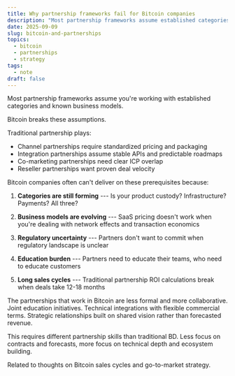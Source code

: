 ```yaml
---
title: Why partnership frameworks fail for Bitcoin companies
description: "Most partnership frameworks assume established categories and known business models. Bitcoin breaks these assumptions."
date: 2025-09-09
slug: bitcoin-and-partnerships
topics:
  - bitcoin
  - partnerships
  - strategy
tags:
  - note
draft: false
---
```

Most partnership frameworks assume you're working with established categories and known business models.

Bitcoin breaks these assumptions.

Traditional partnership plays:
- Channel partnerships require standardized pricing and packaging
- Integration partnerships assume stable APIs and predictable roadmaps  
- Co-marketing partnerships need clear ICP overlap
- Reseller partnerships want proven deal velocity

Bitcoin companies often can't deliver on these prerequisites because:

1. **Categories are still forming** --- Is your product custody? Infrastructure? Payments? All three?

2. **Business models are evolving** --- SaaS pricing doesn't work when you're dealing with network effects and transaction economics

3. **Regulatory uncertainty** --- Partners don't want to commit when regulatory landscape is unclear

4. **Education burden** --- Partners need to educate their teams, who need to educate customers

5. **Long sales cycles** --- Traditional partnership ROI calculations break when deals take 12-18 months

The partnerships that work in Bitcoin are less formal and more collaborative. Joint education initiatives. Technical integrations with flexible commercial terms. Strategic relationships built on shared vision rather than forecasted revenue.

This requires different partnership skills than traditional BD. Less focus on contracts and forecasts, more focus on technical depth and ecosystem building.

Related to thoughts on Bitcoin sales cycles and go-to-market strategy.
